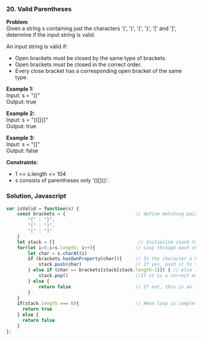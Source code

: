 ### 20. Valid Parentheses

**Problem**\
Given a string s containing just the characters '(', ')', '{', '}', '[' and ']', determine if the input string is valid.

An input string is valid if:
- Open brackets must be closed by the same type of brackets.
- Open brackets must be closed in the correct order.
- Every close bracket has a corresponding open bracket of the same type.

**Example 1:**\
Input: s = "()"\
Output: true

**Example 2:**\
Input: s = "()[]{}"\
Output: true

**Example 3:**\
Input: s = "(]"\
Output: false

**Constraints:**
- 1 <= s.length <= 104
- s consists of parentheses only '()[]{}'.

### Solution, Javascript
```javascript
var isValid = function(s) {
    const brackets = {                          // define matching pairs of brackets in object
        "{" : "}", 
        "(" : ")",
        "[" : "]"
    }
    let stack = []                               // Initialize stack to hold opening brackets
    for(let i=0;i<s.length; i++){               // Loop through each character in string 's'
        let char = s.charAt(i)
        if (brackets.hasOwnProperty(char)){     // Is the character a key in our brackets object?
            stack.push(char)                    // If yes, push it to the stack
        } else if (char == brackets[stack[stack.length-1]]) { // else if, is it the paired value for the 'key' on the top of the stack
            stack.pop()                         //If it is a correct match, pop from the stack
        } else {
            return false                        // If not, this is an immediate fail
        }
    }
    if(stack.length === 0){                     // When loop is complete, the stack should be completely empty to be valid
      return true
    } else { 
      return false
    }
};
```